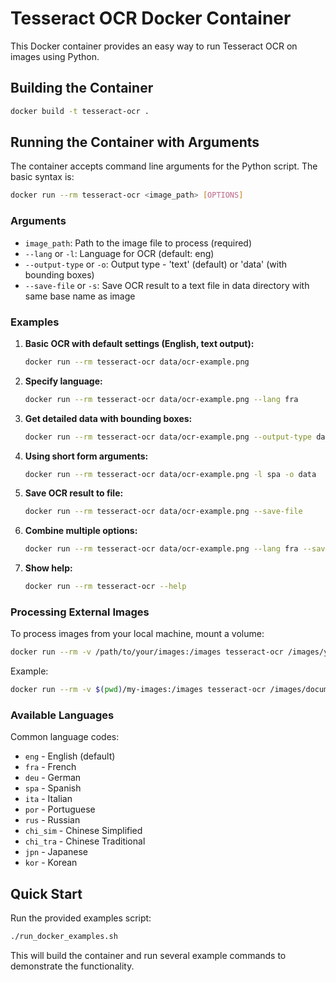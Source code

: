 # Tesseract OCR Docker Container

This Docker container provides an easy way to run Tesseract OCR on images using Python.

## Building the Container

```bash
docker build -t tesseract-ocr .
```

## Running the Container with Arguments

The container accepts command line arguments for the Python script. The basic syntax is:

```bash
docker run --rm tesseract-ocr <image_path> [OPTIONS]
```

### Arguments

- `image_path`: Path to the image file to process (required)
- `--lang` or `-l`: Language for OCR (default: eng)
- `--output-type` or `-o`: Output type - 'text' (default) or 'data' (with bounding boxes)
- `--save-file` or `-s`: Save OCR result to a text file in data directory with same base name as image

### Examples

1. **Basic OCR with default settings (English, text output):**

   ```bash
   docker run --rm tesseract-ocr data/ocr-example.png
   ```

2. **Specify language:**

   ```bash
   docker run --rm tesseract-ocr data/ocr-example.png --lang fra
   ```

3. **Get detailed data with bounding boxes:**

   ```bash
   docker run --rm tesseract-ocr data/ocr-example.png --output-type data
   ```

4. **Using short form arguments:**

   ```bash
   docker run --rm tesseract-ocr data/ocr-example.png -l spa -o data
   ```

5. **Save OCR result to file:**

   ```bash
   docker run --rm tesseract-ocr data/ocr-example.png --save-file
   ```

6. **Combine multiple options:**

   ```bash
   docker run --rm tesseract-ocr data/ocr-example.png --lang fra --save-file
   ```

7. **Show help:**
   ```bash
   docker run --rm tesseract-ocr --help
   ```

### Processing External Images

To process images from your local machine, mount a volume:

```bash
docker run --rm -v /path/to/your/images:/images tesseract-ocr /images/your-image.jpg
```

Example:

```bash
docker run --rm -v $(pwd)/my-images:/images tesseract-ocr /images/document.png --lang eng
```

### Available Languages

Common language codes:

- `eng` - English (default)
- `fra` - French
- `deu` - German
- `spa` - Spanish
- `ita` - Italian
- `por` - Portuguese
- `rus` - Russian
- `chi_sim` - Chinese Simplified
- `chi_tra` - Chinese Traditional
- `jpn` - Japanese
- `kor` - Korean

## Quick Start

Run the provided examples script:

```bash
./run_docker_examples.sh
```

This will build the container and run several example commands to demonstrate the functionality.
